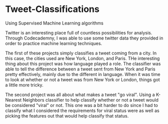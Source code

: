 # Tweet-Classifications
Using Supervised Machine Learning algorithms

Twitter is an interesting place full of countless possibilities for analysis. Through Codecademny, I was able to use some twitter data they provided in order to practice machine learning techniques.

The first of these projects simply classifies a tweet coming from a city. In this case, the cities used are New York, London, and Paris. THe interesting thing about this project was how language played a role. The classifier was able to tell the difference between a tweet sent from New York and Paris pretty effectively, mainly due to the different in language. When it was time to look at whether or not a tweet was from New York or London, things got a little more tricky.

The second project was all about what makes a tweet "go viral". Using a K-Nearest Neighbors classifier to help classify whether or not a tweet would be considered "viral" or not. This one was a bit harder to do since I had to classify what I considered the requirements for viral status were as well as picking the features out that would help classify that status.
